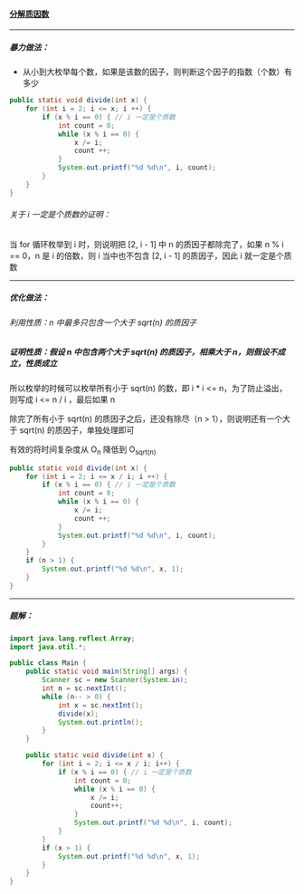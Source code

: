 #### <a href="https://www.acwing.com/problem/content/869/">分解质因数</a>

----------------

##### 暴力做法：

- 从小到大枚举每个数，如果是该数的因子，则判断这个因子的指数（个数）有多少

```java
public static void divide(int x) {
    for (int i = 2; i <= x; i ++) {
        if (x % i == 0) { // i 一定是个质数
            int count = 0;
            while (x % i == 0) {
                x /= i;
                count ++;
            }
            System.out.printf("%d %d\n", i, count);
        }
    }
}
```

###### 关于 i 一定是个质数的证明：

当 for 循环枚举到 i 时，则说明把 [2, i - 1] 中 n 的质因子都除完了，如果 n % i == 0，n 是 i 的倍数，则 i 当中也不包含 [2, i - 1] 的质因子，因此 i 就一定是个质数

------------------------

##### 优化做法：

###### 利用性质：n 中最多只包含一个大于 sqrt(n) 的质因子

##### 证明性质：假设 n 中包含两个大于 sqrt(n) 的质因子，相乘大于 n，则假设不成立，性质成立

所以枚举的时候可以枚举所有小于 sqrt(n) 的数，即 i * i <= n，为了防止溢出，则写成 i <= n / i ，最后如果 n

除完了所有小于 sqrt(n) 的质因子之后，还没有除尽（n > 1），则说明还有一个大于 sqrt(n) 的质因子，单独处理即可

有效的将时间复杂度从 O<sub>n</sub> 降低到 O<sub>sqrt(n)</sub> 

```java
public static void divide(int x) {
    for (int i = 2; i <= x / i; i ++) {
        if (x % i == 0) { // i 一定是个质数
            int count = 0;
            while (x % i == 0) {
                x /= i;
                count ++;
            }
            System.out.printf("%d %d\n", i, count);
        }
    }
    if (n > 1) {
        System.out.printf("%d %d\n", x, 1);
    }
}
```

-----------------

##### 题解：

```java
import java.lang.reflect.Array;
import java.util.*;

public class Main {
    public static void main(String[] args) {
        Scanner sc = new Scanner(System.in);
        int n = sc.nextInt();
        while (n-- > 0) {
            int x = sc.nextInt();
            divide(x);
            System.out.println();
        }
    }

    public static void divide(int x) {
        for (int i = 2; i <= x / i; i++) {
            if (x % i == 0) { // i 一定是个质数
                int count = 0;
                while (x % i == 0) {
                    x /= i;
                    count++;
                }
                System.out.printf("%d %d\n", i, count);
            }
        }
        if (x > 1) {
            System.out.printf("%d %d\n", x, 1);
        }
    }
}
```

